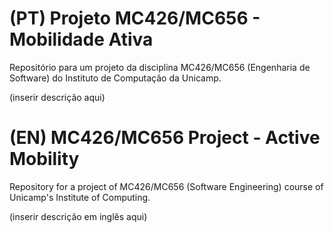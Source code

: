# (PT) Projeto MC426/MC656 - Mobilidade Ativa
Repositório para um projeto da disciplina MC426/MC656 (Engenharia de Software) do Instituto de Computação da Unicamp.

(inserir descrição aqui)

# (EN) MC426/MC656 Project - Active Mobility
Repository for a project of MC426/MC656 (Software Engineering) course of Unicamp's Institute of Computing.

(inserir descrição em inglês aqui)